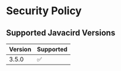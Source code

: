 # Security Policy

## Supported Javacird Versions

| Version | Supported          |
| ------- | ------------------ |
| 3.5.0  | :white_check_mark: |


